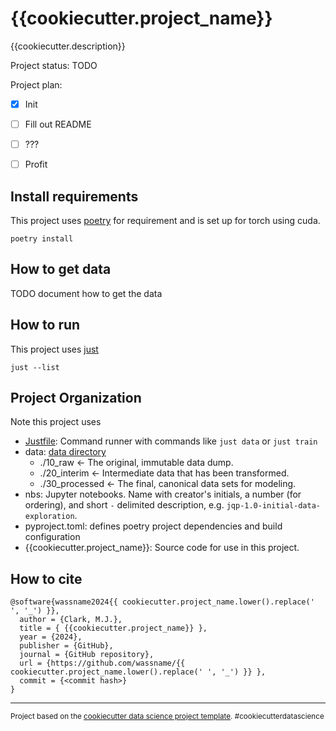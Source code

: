 # {{cookiecutter.project_name}}

{{cookiecutter.description}}


Project status: TODO

Project plan:

- [x] Init
- [ ] Fill out README
- [ ] ???
- [ ] Profit


## Install requirements

This project uses [poetry](https://python-poetry.org/) for requirement and is set up for torch using cuda.
~~~
poetry install
~~~

## How to get data

TODO document how to get the data


## How to run

This project uses [just](https://github.com/casey/just)

~~~
just --list
~~~


## Project Organization

Note this project uses

- [Justfile](https://github.com/casey/just): Command runner with commands like `just data` or `just train`
- data: [data directory ](https://cookiecutter-data-science.drivendata.org/#directory-structure)
    - ./10_raw            <- The original, immutable data dump.
    - ./20_interim        <- Intermediate data that has been transformed.
    - ./30_processed      <- The final, canonical data sets for modeling.
- nbs: Jupyter notebooks. Name with creator's initials, a number (for ordering), and short `-` delimited description, e.g.  `jqp-1.0-initial-data-exploration`.
- pyproject.toml:   defines poetry project dependencies and build configuration
- {{cookiecutter.project_name}}:    Source code for use in this project.


## How to cite

~~~bibtext
@software{wassname2024{{ cookiecutter.project_name.lower().replace(' ', '_') }},
  author = {Clark, M.J.},
  title = { {{cookiecutter.project_name}} },
  year = {2024},
  publisher = {GitHub},
  journal = {GitHub repository},
  url = {https://github.com/wassname/{{ cookiecutter.project_name.lower().replace(' ', '_') }} },
  commit = {<commit hash>}
}
~~~


--------

<p><small>Project based on the <a target="_blank" href="https://drivendata.github.io/cookiecutter-data-science/">cookiecutter data science project template</a>. #cookiecutterdatascience</small></p>
